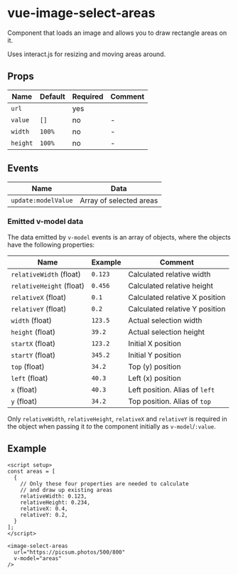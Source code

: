 # vue-image-select-areas

Component that loads an image and allows you to draw rectangle areas on it.

Uses interact.js for resizing and moving areas around.

## Props

| Name | Default | Required | Comment |
| -- | -- | -- | -- |
| `url` | | yes |  |
| `value` | `[]` | no | - |
| `width` | `100%` | no | - |
| `height` | `100%` | no | - |

## Events

| Name | Data |
| -- | -- |
| `update:modelValue` | Array of selected areas |

### Emitted v-model data

The data emitted by `v-model` events is an array of objects, where the objects have the following properties:

| Name | Example | Comment |
| -- | -- | -- |
| `relativeWidth` (float) | `0.123` | Calculated relative width
| `relativeHeight` (float) | `0.456` | Calculated relative height
| `relativeX` (float) | `0.1` | Calculated relative X position
| `relativeY` (float) | `0.2` | Calculated relative Y position
| `width` (float) | `123.5` | Actual selection width
| `height` (float) | `39.2` | Actual selection height
| `startX` (float) | `123.2` | Initial X position
| `startY` (float) | `345.2` | Initial Y position
| `top` (float) | `34.2` | Top (y) position
| `left` (float) | `40.3` | Left (x) position
| `x` (float) | `40.3` | Left position. Alias of `left`
| `y` (float) | `34.2` | Top position. Alias of `top`

Only `relativeWidth`, `relativeHeight`, `relativeX` and `relativeY` is required in the object when passing it _to_ the component initially as `v-model`/`:value`.

## Example

```vue
<script setup>
const areas = [
  {
    // Only these four properties are needed to calculate 
    // and draw up existing areas
    relativeWidth: 0.123,
    relativeHeight: 0.234,
    relativeX: 0.4,
    relativeY: 0.2,
  }
];
</script>

<image-select-areas
  url="https://picsum.photos/500/800"
  v-model="areas"
/>
```
